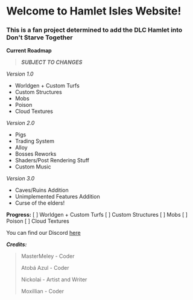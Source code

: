 # Welcome to Hamlet Isles Website!
### This is a fan project determined to add the DLC Hamlet into Don't Starve Together

**Current Roadmap**
> ***SUBJECT TO CHANGES***

*Version 1.0*
- Worldgen + Custom Turfs
- Custom Structures
- Mobs
- Poison
- Cloud Textures

*Version 2.0*
- Pigs
- Trading System
- Alloy
- Bosses Reworks
- Shaders/Post Rendering Stuff
- Custom Music

*Version 3.0*
- Caves/Ruins Addition
- Unimplemented Features Addition
- Curse of the elders!

**Progress:**
[ ]  Worldgen + Custom Turfs
[ ]  Custom Structures
[ ]  Mobs
[ ]  Poison
[ ]  Cloud Textures


You can find our Discord [here](https://discord.gg/gb5tdwTBSX)

***Credits:***
> MasterMeley - Coder
> 
> Atobá Azul - Coder
> 
> Nickolai - Artist and Writer
> 
> Moxillian - Coder

